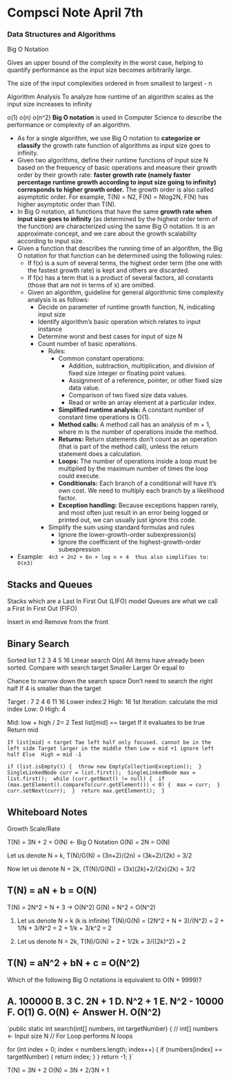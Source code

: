 # Compsci Note April 7th
### Data Structures and Algorithms
Big O Notation

Gives an upper bound of the complexity in the worst case, helping to quantify performance as the input size becomes arbitrarily large.

The size of the input complexities ordered in from smallest to largest - n


Algorithm Analysis
To analyze how runtime of an algorithm scales as the input size increases to infinity

o(1)
o(n)
o(n^2)
**Big O notation** is used in Computer Science to describe the performance or complexity of an algorithm.
* As for a single algorithm, we use Big O notation to **categorize or classify** the growth rate function of algorithms as input size goes to infinity.
* Given two algorithms, define their runtime functions of input size N based on the frequency of basic operations and measure their growth order by their growth rate: **faster growth rate (namely faster percentage runtime growth according to input size going to infinity) corresponds to higher growth order.** The growth order is also called asymptotic order. For example, T(N) = N2, F(N) = Nlog2N, F(N) has higher asymptotic order than T(N).
* In Big O notation, all functions that have the same **growth rate when input size goes to infinity** (as determined by the highest order term of the function) are characterized using the same Big O notation. It is an approximate concept, and we care about the growth scalability according to input size.
* Given a function that describes the running time of an algorithm, the Big O notation for that function can be determined using the following rules:
    * If f(x) is a sum of several terms, the highest order term (the one with the fastest growth rate) is kept and others are discarded.
    * If f(x) has a term that is a product of several factors, all constants (those that are not in terms of x) are omitted.
    * Given an algorithm, guideline for general algorithmic time complexity analysis is as follows:
        * Decide on parameter of runtime growth function, N, indicating input size
        * Identify algorithm’s basic operation which relates to input instance
        * Determine worst and best cases for input of size N
        * Count number of basic operations.
            * Rules:
                * Common constant operations:
                    * Addition, subtraction, multiplication, and division of fixed size integer or floating point values.
                    * Assignment of a reference, pointer, or other fixed size data value.
                    * Comparison of two fixed size data values.
                    * Read or write an array element at a particular index.
                * **Simplified runtime analysis:** A constant number of constant time operations is O(1).
                * **Method calls:** A method call has an analysis of m + 1, where m is the number of operations inside the method.
                * **Returns:** Return statements don’t count as an operation (that is part of the method call), unless the return statement does a calculation.
                * **Loops:** The number of operations inside a loop must be multiplied by the maximum number of times the loop could execute.
                * **Conditionals:** Each branch of a conditional will have it’s own cost. We need to multiply each branch by a likelihood factor.
                * **Exception handling:** Because exceptions happen rarely, and most often just result in an error being logged or printed out, we can usually just ignore this code.
            * Simplify the sum using standard formulas and rules
                * Ignore the lower-growth-order subexpression(s)
                * Ignore the coefficient of the highest-growth-order subexpression
* Example:   `4n3 + 2n2 + 6n + log n + 4  thus also simplifies to: O(n3) `

## Stacks and Queues
Stacks which are a Last In First Out (LIFO) model
Queues are what we call a First In First Out (FIFO)

Insert in end
Remove from the front

## Binary Search
Sorted list 1 2 3 4 5 16
Linear search O(n) All items have already been sorted.
Compare with search target
Smaller
Larger 
Or equal to

Chance to narrow down the search space
Don’t need to search the right half 
If 4 is smaller than the target 



Target : 7
2 4 6 11 16
Lower index:2 
High: 16
1st Iteration: calculate the mid index
Low: 0
High: 4

Mid: low + high / 2= 2
Test list[mid] == target
If it evaluates to be true
Return mid

`If list[mid] < target
Tae left half only focused. cannot be in the left side
Target larger in the middle then
Low = mid +1 ignore left half
Else 
High = mid -1`


`if (list.isEmpty()) { 
	throw new EmptyCollectionException(); 
} 
SingleLinkedNode curr = list.first(); 
SingleLinkedNode max = list.first(); 
	while (curr.getNext() != null) { 
		if (max.getElement().compareTo(curr.getElement()) < 0) { 
	max = curr; 
}
curr.setNext(curr); 
} 
return max.getElement(); 
}`

## Whiteboard Notes

Growth Scale/Rate

T(N) = 3N + 2 = O(N) <- Big O Notation
G(N) = 2N = O(N)

Let us denote N = k, T(N)/G(N) = (3n+2)/(2n) = (3k+2)/(2k) = 3/2

Now let us denote N = 2k, (T(N)/G(N)) = (3x)(2k)+2/(2x)(2k) = 3/2

T(N) = aN + b = O(N)
--------------------------------------------------------------

T(N) = 2N^2 + N + 3 -> O(N^2)
G(N) = N^2 = O(N^2)

1. Let us denote N = k (k is infinite)
T(N)/G(N) = (2N^2 + N + 3)/(N^2) = 2 + 1/N + 3/N^2 = 2 + 1/k + 3/k^2 = 2

2. Let us denote N = 2k, T(N)/G(N) = 2 + 1/2k + 3/((2k)^2) = 2

T(N) = aN^2 + bN + c = O(N^2)
--------------------------------------------------------------

Which of the following Big O notations is equivalent to O(N + 9999)?

A. 100000
B. 3
C. 2N + 1
D. N^2 + 1
E. N^2 - 10000
F. O(1)
G. O(N) <- **Answer**
H. O(N^2) 
--------------------------------------------------------------

`public static int search(int[] numbers, int targetNumber)
{
// int[] numbers <- Input size N
// For Loop performs N loops

  for (int index = 0; index < numbers.length; index++)
  {
    if (numbers[index] == targetNumber)
    {
      return index;
    }
  }
  return -1;
}`

T(N) = 3N + 2
O(N) = 3N + 2/3N + 1


